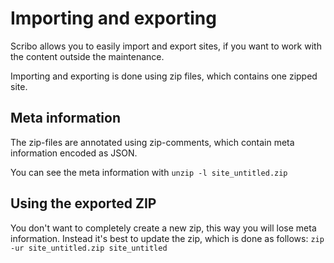 # Importing and exporting

Scribo allows you to easily import and export sites, 
if you want to work with the content outside the maintenance.

Importing and exporting is done using zip files, which contains one zipped site.

## Meta information 
The zip-files are annotated using zip-comments, which contain meta information encoded as JSON.

You can see the meta information with `unzip -l site_untitled.zip`

## Using the exported ZIP

You don't want to completely create a new zip, this way you will lose meta information.
Instead it's best to update the zip, which is done as follows: `zip -ur site_untitled.zip site_untitled`

